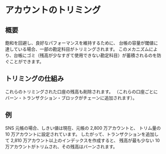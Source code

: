 # アカウントのトリミング

## 概要

飽和を回避し、良好なパフォーマンスを維持するために、
台帳の容量が閾値に達している場合、一部の勘定科目がトリミングされます。
このメカニズムにより、台帳にゴミ（残高が少なすぎて使用できない勘定科目）が蓄積されるのを防ぐことができます。

## トリミングの仕組み

これらのトリミングされた口座の残高も削除されます。 （これらの口座ごとにバーン・トランザクション・ブロックがチェーンに追加されます）。

## 例

SNS 元帳の場合、しきい値は現在、元帳の 2,800 万アカウントと、
トリム量の 10 万アカウントに設定されています。
したがって、トランザクションを追加して 2,810 万アカウント以上のインデックスを作成すると、
残高が最も少ない 10 万アカウントがトリムされ、その残高はバーンされます。

<!---
# Account trimming

## Overview
Even if the ledger can index a large number of accounts, it has a finite capacity.
To avoid saturation and maintain good performance,
some accounts are trimmed if the ledger capacity is reaching a threshold.
This mechanism prevents dust (i.e. accounts with balance too small to be spent) from accumulating in the ledger.

## Trimming mechanism

While inserting a transaction, if the number of indexed accounts exceeds a given threshold,
a fixed number of accounts with the lowest balance will be trimmed from the ledger.
The balance of each of these trimmed accounts will also be deleted
(a burn transaction block will be added to the chain for each of these accounts).

## Example

For the SNS ledger, the threshold is currently set a 28 million accounts for the ledger, plus 100,000 for the
trim quantity.
Therefore, if adding a transaction lead to index more than 28.1 M accounts, the 100,000 accounts with the lowest
balance will be trimmed and their balance burned.

-->
